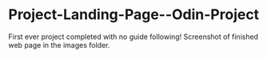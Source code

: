 # Project-Landing-Page--Odin-Project
First ever project completed with no guide following! Screenshot of finished web page in the images folder. 
